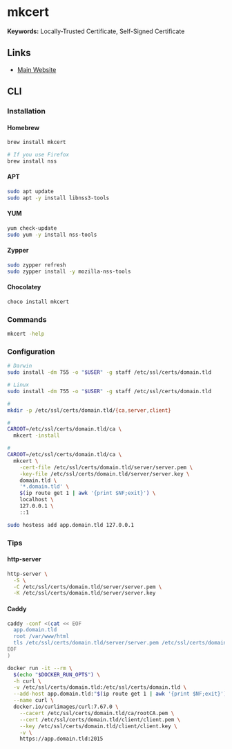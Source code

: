 # mkcert

**Keywords:** Locally-Trusted Certificate, Self-Signed Certificate

## Links

- [Main Website](https://github.com/FiloSottile/mkcert)

## CLI

### Installation

#### Homebrew

```sh
brew install mkcert

# If you use Firefox
brew install nss
```

#### APT

```sh
sudo apt update
sudo apt -y install libnss3-tools
```

#### YUM

```sh
yum check-update
sudo yum -y install nss-tools
```

#### Zypper

```sh
sudo zypper refresh
sudo zypper install -y mozilla-nss-tools
```

#### Chocolatey

```sh
choco install mkcert
```

### Commands

```sh
mkcert -help
```

### Configuration

```sh
# Darwin
sudo install -dm 755 -o "$USER" -g staff /etc/ssl/certs/domain.tld

# Linux
sudo install -dm 755 -o "$USER" -g staff /etc/ssl/certs/domain.tld

#
mkdir -p /etc/ssl/certs/domain.tld/{ca,server,client}

#
CAROOT=/etc/ssl/certs/domain.tld/ca \
  mkcert -install

#
CAROOT=/etc/ssl/certs/domain.tld/ca \
  mkcert \
    -cert-file /etc/ssl/certs/domain.tld/server/server.pem \
    -key-file /etc/ssl/certs/domain.tld/server/server.key \
    domain.tld \
    '*.domain.tld' \
    $(ip route get 1 | awk '{print $NF;exit}') \
    localhost \
    127.0.0.1 \
    ::1
```

```sh
sudo hostess add app.domain.tld 127.0.0.1
```

### Tips

#### http-server

```sh
http-server \
  -S \
  -C /etc/ssl/certs/domain.tld/server/server.pem \
  -K /etc/ssl/certs/domain.tld/server/server.key
```

<!-- #### mitmproxy

```sh
mitmdump \
  -p 443 \
  --mode reverse:http://127.0.0.1:8000 \
  --no-http2 \
  --certs /etc/ssl/certs/domain.tld/server/server.pem
``` -->

#### Caddy

```sh
caddy -conf <(cat << EOF
  app.domain.tld
  root /var/www/html
  tls /etc/ssl/certs/domain.tld/server/server.pem /etc/ssl/certs/domain.tld/server/server.key
EOF
)
```

```sh
docker run -it --rm \
  $(echo "$DOCKER_RUN_OPTS") \
  -h curl \
  -v /etc/ssl/certs/domain.tld:/etc/ssl/certs/domain.tld \
  --add-host app.domain.tld:"$(ip route get 1 | awk '{print $NF;exit}')" \
  --name curl \
  docker.io/curlimages/curl:7.67.0 \
    --cacert /etc/ssl/certs/domain.tld/ca/rootCA.pem \
    --cert /etc/ssl/certs/domain.tld/client/client.pem \
    --key /etc/ssl/certs/domain.tld/client/client.key \
    -v \
    https://app.domain.tld:2015
```
